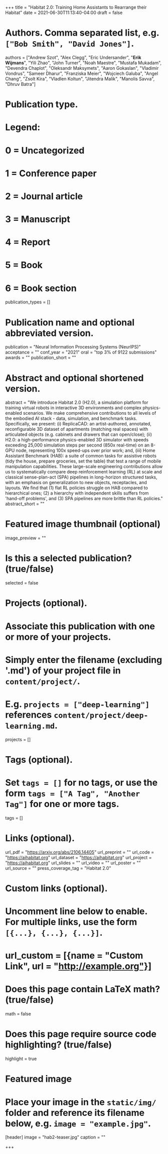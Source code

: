 +++
title = "Habitat 2.0: Training Home Assistants to Rearrange their Habitat"
date = 2021-06-30T11:13:40-04:00
draft = false

# Authors. Comma separated list, e.g. `["Bob Smith", "David Jones"]`.
authors = ["Andrew Szot", "Alex Clegg", "Eric Undersander", "**Erik Wijmans**", "Yili Zhao", "John Turner", "Noah Maestre", "Mustafa Mukadam", "Devendra Chaplot", "Oleksandr Maksymets", "Aaron Gokaslan", "Vladimir Vondrus", "Sameer Dharur", "Franziska Meier", "Wojciech Galuba", "Angel Chang", "Zsolt Kira", "Vladlen Koltun", "Jitendra Malik", "Manolis Savva", "Dhruv Batra"]

# Publication type.
# Legend:
# 0 = Uncategorized
# 1 = Conference paper
# 2 = Journal article
# 3 = Manuscript
# 4 = Report
# 5 = Book
# 6 = Book section
publication_types = []

# Publication name and optional abbreviated version.
publication = "Neural Information Processing Systems (NeurIPS)"
acceptance = ""
conf_year = "2021"
oral = "top 3% of 9122 submissions"
awards = ""
publication_short = ""


# Abstract and optional shortened version.
abstract = "We introduce Habitat 2.0 (H2.0), a simulation platform for training virtual robots in interactive 3D environments and complex physics-enabled scenarios. We make comprehensive contributions to all levels of the embodied AI stack - data, simulation, and benchmark tasks. Specifically, we present: (i) ReplicaCAD: an artist-authored, annotated, reconfigurable 3D dataset of apartments (matching real spaces) with articulated objects (e.g. cabinets and drawers that can open/close); (ii) H2.0: a high-performance physics-enabled 3D simulator with speeds exceeding 25,000 simulation steps per second (850x real-time) on an 8-GPU node, representing 100x speed-ups over prior work; and, (iii) Home Assistant Benchmark (HAB): a suite of common tasks for assistive robots (tidy the house, prepare groceries, set the table) that test a range of mobile manipulation capabilities. These large-scale engineering contributions allow us to systematically compare deep reinforcement learning (RL) at scale and classical sense-plan-act (SPA) pipelines in long-horizon structured tasks, with an emphasis on generalization to new objects, receptacles, and layouts. We find that (1) flat RL policies struggle on HAB compared to hierarchical ones; (2) a hierarchy with independent skills suffers from 'hand-off problems', and (3) SPA pipelines are more brittle than RL policies."
abstract_short = ""

# Featured image thumbnail (optional)
image_preview = ""

# Is this a selected publication? (true/false)
selected = false

# Projects (optional).
#   Associate this publication with one or more of your projects.
#   Simply enter the filename (excluding '.md') of your project file in `content/project/`.
#   E.g. `projects = ["deep-learning"]` references `content/project/deep-learning.md`.
projects = []

# Tags (optional).
#   Set `tags = []` for no tags, or use the form `tags = ["A Tag", "Another Tag"]` for one or more tags.
tags = []

# Links (optional).
url_pdf = "https://arxiv.org/abs/2106.14405"
url_preprint = ""
url_code = "https://aihabitat.org"
url_dataset = "https://aihabitat.org"
url_project = "https://aihabitat.org"
url_slides = ""
url_video = ""
url_poster = ""
url_source = ""
press_coverage_tag = "Habitat 2.0"

# Custom links (optional).
#   Uncomment line below to enable. For multiple links, use the form `[{...}, {...}, {...}]`.
# url_custom = [{name = "Custom Link", url = "http://example.org"}]

# Does this page contain LaTeX math? (true/false)
math = false

# Does this page require source code highlighting? (true/false)
highlight = true

# Featured image
# Place your image in the `static/img/` folder and reference its filename below, e.g. `image = "example.jpg"`.
[header]
image = "hab2-teaser.jpg"
caption = ""

+++
